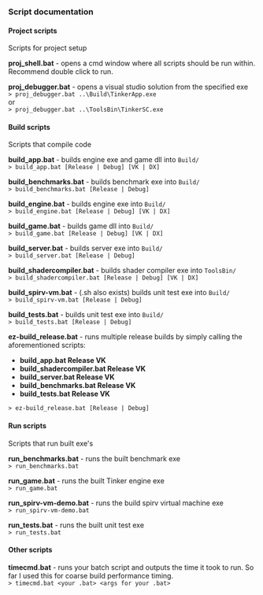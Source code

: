 ### Script documentation

#### Project scripts
Scripts for project setup

<b>proj_shell.bat</b> - opens a cmd window where all scripts should be run within. Recommend double click to run.  

<b>proj_debugger.bat</b> - opens a visual studio solution from the specified exe  
<code>> proj_debugger.bat ..\Build\TinkerApp.exe </code>  
or  
<code>> proj_debugger.bat ..\ToolsBin\TinkerSC.exe </code>  

#### Build scripts
Scripts that compile code

<b>build_app.bat</b> - builds engine exe and game dll into <code>Build/</code>  
<code>> build_app.bat [Release | Debug] [VK | DX] </code>  

<b>build_benchmarks.bat</b> - builds benchmark exe into <code>Build/</code>  
<code>> build_benchmarks.bat [Release | Debug] </code>  

<b>build_engine.bat</b> - builds engine exe into <code>Build/</code>  
<code>> build_engine.bat [Release | Debug] [VK | DX] </code>  

<b>build_game.bat</b> - builds game dll into <code>Build/</code>  
<code>> build_game.bat [Release | Debug] [VK | DX] </code>  

<b>build_server.bat</b> - builds server exe into <code>Build/</code>  
<code>> build_server.bat [Release | Debug] </code>  

<b>build_shadercompiler.bat</b> - builds shader compiler exe into <code>ToolsBin/</code>  
<code>> build_shadercompiler.bat [Release | Debug] [VK | DX] </code>  

<b>build_spirv-vm.bat</b> - (.sh also exists) builds unit test exe into <code>Build/</code>  
<code>> build_spirv-vm.bat [Release | Debug] </code>  

<b>build_tests.bat</b> - builds unit test exe into <code>Build/</code>  
<code>> build_tests.bat [Release | Debug] </code>  

<b>ez-build_release.bat</b> - runs multiple release builds by simply calling the aforementioned scripts:  
* <b>build_app.bat Release VK </b>
* <b>build_shadercompiler.bat Release VK</b>
* <b>build_server.bat Release VK</b>
* <b>build_benchmarks.bat Release VK</b>
* <b>build_tests.bat Release VK</b>

<code>> ez-build_release.bat [Release | Debug] </code>  

#### Run scripts
Scripts that run built exe's

<b>run_benchmarks.bat</b> - runs the built benchmark exe  
<code>> run_benchmarks.bat </code>  

<b>run_game.bat</b> - runs the built Tinker engine exe  
<code>> run_game.bat </code>  

<b>run_spirv-vm-demo.bat</b> - runs the build spirv virtual machine exe  
<code>> run_spirv-vm-demo.bat </code>  

<b>run_tests.bat</b> - runs the built unit test exe  
<code>> run_tests.bat </code>  

#### Other scripts
<b>timecmd.bat</b> - runs your batch script and outputs the time it took to run. So far I used this for coarse build performance timing.  
<code>> timecmd.bat <your .bat> <args for your .bat> </code>  
